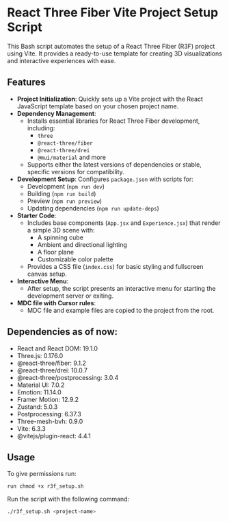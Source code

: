 # React Three Fiber Vite Project Setup Script

This Bash script automates the setup of a React Three Fiber (R3F) project using Vite. It provides a ready-to-use template for creating 3D visualizations and interactive experiences with ease.

## Features

- **Project Initialization**: Quickly sets up a Vite project with the React JavaScript template based on your chosen project name.
- **Dependency Management**:
  - Installs essential libraries for React Three Fiber development, including:
    - `three`
    - `@react-three/fiber`
    - `@react-three/drei`
    - `@mui/material` and more
  - Supports either the latest versions of dependencies or stable, specific versions for compatibility.
- **Development Setup**: Configures `package.json` with scripts for:
  - Development (`npm run dev`)
  - Building (`npm run build`)
  - Preview (`npm run preview`)
  - Updating dependencies (`npm run update-deps`)
- **Starter Code**:
  - Includes base components (`App.jsx` and `Experience.jsx`) that render a simple 3D scene with:
    - A spinning cube
    - Ambient and directional lighting
    - A floor plane
    - Customizable color palette
  - Provides a CSS file (`index.css`) for basic styling and fullscreen canvas setup.
- **Interactive Menu**: 
  - After setup, the script presents an interactive menu for starting the development server or exiting.
- **MDC file with Cursor rules**:
  - MDC file and example files are copied to the project from the root. 

## Dependencies as of now:

- React and React DOM: 19.1.0
- Three.js: 0.176.0
- @react-three/fiber: 9.1.2
- @react-three/drei: 10.0.7
- @react-three/postprocessing: 3.0.4
- Material UI: 7.0.2
- Emotion: 11.14.0
- Framer Motion: 12.9.2
- Zustand: 5.0.3
- Postprocessing: 6.37.3
- Three-mesh-bvh: 0.9.0
- Vite: 6.3.3
- @vitejs/plugin-react: 4.4.1


## Usage

To give permissions run: 

`run chmod +x r3f_setup.sh`

Run the script with the following command:

```bash
./r3f_setup.sh <project-name>
